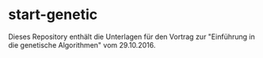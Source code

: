 # start-genetic
Dieses Repository enthält die Unterlagen für den Vortrag zur "Einführung in die genetische Algorithmen" vom 29.10.2016. 

